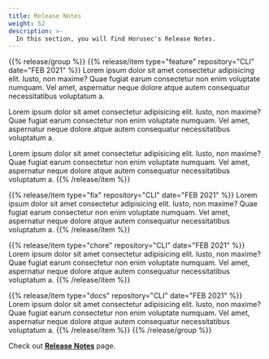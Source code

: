 ```yaml
---
title: Release Notes
weight: 52
description: >-
  In this section, you will find Horusec's Release Notes.
---
```


{{% release/group %}}
  {{% release/item type="feature" repository="CLI" date="FEB 2021" %}}
  Lorem ipsum dolor sit amet consectetur adipisicing elit. Iusto, non maxime? Quae fugiat earum consectetur non enim voluptate numquam. Vel amet, aspernatur neque dolore atque autem consequatur necessitatibus voluptatum a.

  Lorem ipsum dolor sit amet consectetur adipisicing elit. Iusto, non maxime? Quae fugiat earum consectetur non enim voluptate numquam. Vel amet, aspernatur neque dolore atque autem consequatur necessitatibus voluptatum a.

  Lorem ipsum dolor sit amet consectetur adipisicing elit. Iusto, non maxime? Quae fugiat earum consectetur non enim voluptate numquam. Vel amet, aspernatur neque dolore atque autem consequatur necessitatibus voluptatum a.
  {{% /release/item %}}

  {{% release/item type="fix" repository="CLI" date="FEB 2021" %}}
  Lorem ipsum dolor sit amet consectetur adipisicing elit. Iusto, non maxime? Quae fugiat earum consectetur non enim voluptate numquam. Vel amet, aspernatur neque dolore atque autem consequatur necessitatibus voluptatum a.
  {{% /release/item  %}}

  {{% release/item type="chore" repository="CLI" date="FEB 2021" %}}
  Lorem ipsum dolor sit amet consectetur adipisicing elit. Iusto, non maxime? Quae fugiat earum consectetur non enim voluptate numquam. Vel amet, aspernatur neque dolore atque autem consequatur necessitatibus voluptatum a.
  {{% /release/item  %}}

  {{% release/item type="docs" repository="CLI" date="FEB 2021" %}}
  Lorem ipsum dolor sit amet consectetur adipisicing elit. Iusto, non maxime? Quae fugiat earum consectetur non enim voluptate numquam. Vel amet, aspernatur neque dolore atque autem consequatur necessitatibus voluptatum a.
  {{% /release/item  %}}
{{% /release/group %}}


Check out [**Release Notes**](https://github.com/ZupIT/horusec/releases) page.
